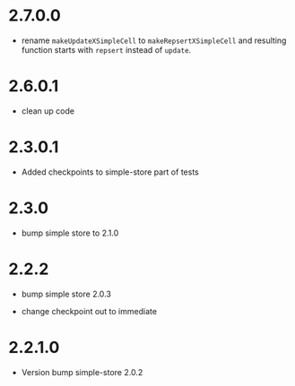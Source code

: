 # 2.7.0.0

* rename `makeUpdateXSimpleCell` to `makeRepsertXSimpleCell` and resulting 
function starts with `repsert` instead of `update`.

# 2.6.0.1

* clean up code

# 2.3.0.1

* Added checkpoints to simple-store part of tests

# 2.3.0

* bump simple store to 2.1.0

# 2.2.2

* bump simple store 2.0.3

* change checkpoint out to immediate

# 2.2.1.0

* Version bump simple-store	2.0.2
